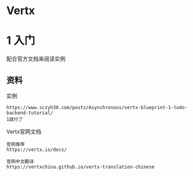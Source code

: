 # Vertx


# 1 入门


配合官方文档来阅读实例


## 资料


实例

    https://www.sczyh30.com/posts/Asynchronous/vertx-blueprint-1-todo-backend-tutorial/
    1就行了


Vertx官网文档
    
    官网推荐
    https://vertx.io/docs/
    
    官网中文翻译
    https://vertxchina.github.io/vertx-translation-chinese
